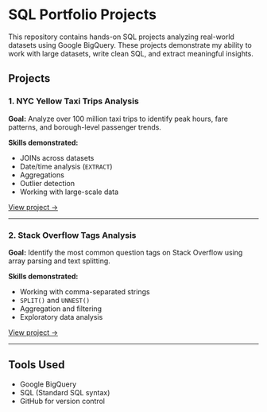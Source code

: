 # SQL Portfolio Projects

This repository contains hands-on SQL projects analyzing real-world datasets using Google BigQuery. These projects demonstrate my ability to work with large datasets, write clean SQL, and extract meaningful insights.

## Projects

### 1. NYC Yellow Taxi Trips Analysis

**Goal:** Analyze over 100 million taxi trips to identify peak hours, fare patterns, and borough-level passenger trends.

**Skills demonstrated:**
- JOINs across datasets
- Date/time analysis (`EXTRACT`)
- Aggregations
- Outlier detection
- Working with large-scale data

[View project →](./nyc-yellow-taxi-analysis/nyc_taxi_analysis.sql)

---

### 2. Stack Overflow Tags Analysis

**Goal:** Identify the most common question tags on Stack Overflow using array parsing and text splitting.

**Skills demonstrated:**
- Working with comma-separated strings
- `SPLIT()` and `UNNEST()`
- Aggregation and filtering
- Exploratory data analysis

[View project →](./stack-overflow-analysis/stack_overflow_analysis.sql)

---

##  Tools Used

- Google BigQuery
- SQL (Standard SQL syntax)
- GitHub for version control
